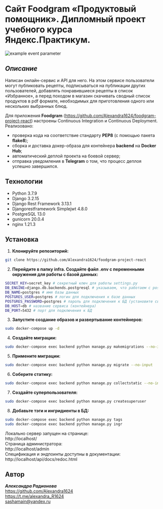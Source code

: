 # Сайт Foodgram «Продуктовый помощник». Дипломный проект учебного курса Яндекс.Практикум.

![example event parameter](https://github.com/Alexandra1624/foodgram-project-react/actions/workflows/foodgram_workflows.yml/badge.svg?event=push)
## _Описание_
Написан онлайн-сервис и API для него. На этом сервисе пользователи могут публиковать рецепты, подписываться на публикации других пользователей, добавлять понравившиеся рецепты в список «Избранное», а перед походом в магазин скачивать сводный список продуктов в pdf формате, необходимых для приготовления одного или нескольких выбранных блюд.


Для приложения **Foodgram** (https://github.com/Alexandra1624/foodgram-project-react) настроены Continuous Integration и Continuous Deployment. Реализовано:
- проверка кода на соответствие стандарту **PEP8** (с помощью пакета **flake8**);
- сборка и доставка докер-образа для контейнера **backend** на **Docker Hub**;
- автоматический деплой проекта на боевой сервер;
- отправка уведомления в **Telegram** о том, что процесс деплоя успешно завершился.

## Технологии
- Python 3.7.9
- Django 3.2.15
- Django Rest Framework 3.13.1
- Djangorestframework Simplejwt 4.8.0
- PostgreSQL 13.0
- gunicorn 20.0.4
- nginx 1.21.3

## Установка
1. **Клонируйте репозиторий:**
```sh
git clone https://github.com/Alexandra1624/foodgram-project-react

```

2. **Перейдите в папку infra. Создайте файл .env с переменными окружения для работы с базой данных:**
```sh
SECRET_KEY=secret_key # секретный ключ для работы settings.py
DB_ENGINE=django.db.backends.postgresql # указываем, что работаем с postgresql
DB_NAME=postgres # имя базы данных
POSTGRES_USER=postgres # логин для подключения к базе данных
POSTGRES_PASSWORD=postgres # пароль для подключения к БД (установите свой)
DB_HOST=db # название сервиса (контейнера)
DB_PORT=5432 # порт для подключения к БД
```

3. **Запустите создание образов и развертывание контейнеров:**
```sh
sudo docker-compose up -d
```
4. **Создайте миграции:**
```sh
sudo docker-compose exec backend python manage.py makemigrations --no-input
```
5. **Примените миграции:**
```sh
sudo docker-compose exec backend python manage.py migrate --no-input
```
6. **Соберите статику:**
```sh
sudo docker-compose exec backend python manage.py collectstatic --no-input
```
7. **Создайте суперпользователя:**
```sh
sudo docker-compose exec backend python manage.py createsuperuser
```
8. **Добавьте тэги и ингридиенты в БД:**
```sh
sudo docker-compose exec backend python manage.py tags
sudo docker-compose exec backend python manage.py ingr
```

Локально сервер запущен на странице:     
http://localhost/             
Страница администратора:            
http://localhost/admin          
Спецификация и эндпоинты доступны в документации:       
http://localhost/api/docs/redoc.html

## Автор

**_Александра Радионова_**      
https://github.com/Alexandra1624        
https://t.me/alexandra_R1624            
sashamain@yandex.ru